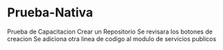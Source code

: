 # Prueba-Nativa
Prueba de Capacitacion Crear un Repositorio
Se revisara los botones de creacion
Se adiciona otra linea de codigo al modulo de servicios publicos

